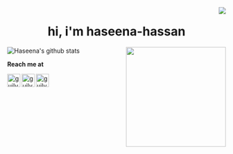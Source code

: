 <img align='right' src="https://pageview.vercel.app/?github_user=haseena-hassan">


<h1 align="center">hi, i'm haseena-hassan</h1>

<img align='right' src="https://media.giphy.com/media/ieyl9zmCjO4b4t6qoY/giphy.gif" width="230">

![Haseena's github stats](https://github-readme-stats.vercel.app/api?username=haseena-hassan&theme=default&show_icons=true)





**Reach me at**
  
<a href="https://www.linkedin.com/in/haseena-hassan"><img align="left" alt="guilyx's LinkdeIN" width="30px" src="https://image.flaticon.com/icons/svg/2111/2111465.svg" /></a>

<a href="mailto:haseena2199@gmail.com"><img align="left" alt="guilyx's Email" width="30px" src="https://img.icons8.com/plasticine/400/000000/gmail.png" /></a>

 <a href="https://twitter.com/HaseenaHassan4"><img align="left" alt="guilyx | Twitter" width="30px" src="https://image.flaticon.com/icons/svg/2111/2111703.svg" /></a>
